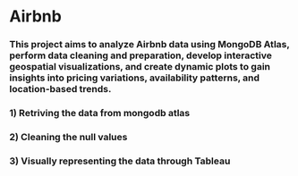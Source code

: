 # Airbnb
### This project aims to analyze Airbnb data using MongoDB Atlas, perform data cleaning and preparation, develop interactive geospatial visualizations, and create dynamic plots to gain insights into pricing variations, availability patterns, and location-based trends.

### 1) Retriving the data from mongodb atlas
### 2) Cleaning the null values 
### 3) Visually representing the data through Tableau
